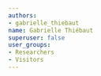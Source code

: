 ```yaml
---
authors:
- gabrielle_thiebaut
name: Gabrielle Thiébaut
superuser: false
user_groups:
- Researchers
- Visitors
---
```


